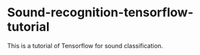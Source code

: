 # Sound-recognition-tensorflow-tutorial

This is a tutorial of Tensorflow for sound classification. 

